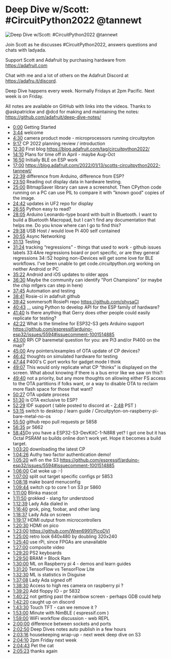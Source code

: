 # Deep Dive w/Scott: #CircuitPython2022  @tannewt

![Deep Dive w/Scott: #CircuitPython2022  @tannewt](https://i.ytimg.com/vi/WQbP3uE5-pE/sddefault.jpg 'Deep Dive w/Scott: #CircuitPython2022  @tannewt')

Join Scott as he discusses #CircuitPython2022, answers questions and chats with ladyada.

Support Scott and Adafruit by purchasing hardware from https://adafruit.com

Chat with me and a lot of others on the Adafruit Discord at https://adafru.it/discord.

Deep Dive happens every week. Normally Fridays at 2pm Pacific. Next week is on Friday.

All notes are available on GitHub with links into the videos. Thanks to @askpatrickw and @dcd for making and maintaining the notes: https://github.com/adafruit/deep-dive-notes/

- [0:00](https://www.youtube.com/watch?v=WQbP3uE5-pE&t=0) Getting Started
- [3:44](https://www.youtube.com/watch?v=WQbP3uE5-pE&t=224) welcome
- [4:30](https://www.youtube.com/watch?v=WQbP3uE5-pE&t=270) camera product mode - microprocessors running circuitpyton
- [9:17](https://www.youtube.com/watch?v=WQbP3uE5-pE&t=557) CP 2022 planning review / introduction
- [12:30](https://www.youtube.com/watch?v=WQbP3uE5-pE&t=750) First blog https://blog.adafruit.com/tag/circuitpython2022/ 
- [14:10](https://www.youtube.com/watch?v=WQbP3uE5-pE&t=850) Plans for time off in April - maybe Aug-Oct
- [16:50](https://www.youtube.com/watch?v=WQbP3uE5-pE&t=1010) Initially BLE on ESP work
- [17:00](https://www.youtube.com/watch?v=WQbP3uE5-pE&t=1020) https://blog.adafruit.com/2022/01/13/scotts-circuitpython2022-tannewt/ 
- [22:39](https://www.youtube.com/watch?v=WQbP3uE5-pE&t=1359)  difference from Arduino, difference from ESP?
- [23:50](https://www.youtube.com/watch?v=WQbP3uE5-pE&t=1430)  Reading out display data in hardware testing.
- [25:00](https://www.youtube.com/watch?v=WQbP3uE5-pE&t=1500) BitmapSaver library can save a screenshot. Then CPython code running on a PC can use PIL to compare it with "known good" copies of the image.
- [24:42](https://www.youtube.com/watch?v=WQbP3uE5-pE&t=1482) updates in UF2 repo for display
- [26:55](https://www.youtube.com/watch?v=WQbP3uE5-pE&t=1615) Python easy to read? 
- [28:05](https://www.youtube.com/watch?v=WQbP3uE5-pE&t=1685)  Arduino Leonardo-type board with built in Bluetooth. I want to build a Bluetooth Macropad, but I can't find any documentation that helps me. Do you know where can I go to find this?
- [29:38](https://www.youtube.com/watch?v=WQbP3uE5-pE&t=1778) USB Host /  would love Pi 400 self contained
- [30:55](https://www.youtube.com/watch?v=WQbP3uE5-pE&t=1855) Async Networking
- [31:13](https://www.youtube.com/watch?v=WQbP3uE5-pE&t=1873) Testing
- [31:24](https://www.youtube.com/watch?v=WQbP3uE5-pE&t=1884) tracking “regressions” - things that used to work - github issues  labels 
33:4Are  regressions board or port specific, or are they general regressions
34::52 hoping non-iDevices will get some love for BLE workflows. I've been unable to get code.circuitpython.org working on neither Android or PC
- [35:22](https://www.youtube.com/watch?v=WQbP3uE5-pE&t=2122) Android and iOS updates to older apps
- [36:30](https://www.youtube.com/watch?v=WQbP3uE5-pE&t=2190) Maybe the community can identify "Port Champions" (or maybe the chip mfgers can step in here)
- [37:45](https://www.youtube.com/watch?v=WQbP3uE5-pE&t=2265) Automation and testing
- [38:41](https://www.youtube.com/watch?v=WQbP3uE5-pE&t=2321) Rosie-ci in adafruit github
- [39:42](https://www.youtube.com/watch?v=WQbP3uE5-pE&t=2382) sommersoft RosiePi repo https://github.com/physaCI
- [40:43](https://www.youtube.com/watch?v=WQbP3uE5-pE&t=2443) ,,, using Python to develop API for the ESP family of hardware?
- [41:40](https://www.youtube.com/watch?v=WQbP3uE5-pE&t=2500) Is there anything that Gerry does other people could easily replicate for testing?
- [42:22](https://www.youtube.com/watch?v=WQbP3uE5-pE&t=2542) What is the timeline for ESP32-S3 gets Arduino support https://github.com/espressif/arduino-esp32/issues/5594#issuecomment-1001514885 
- [43:00](https://www.youtube.com/watch?v=WQbP3uE5-pE&t=2580) RPi CP baremetal question for you: are Pi3 and/or Pi400 on the map?
- [45:00](https://www.youtube.com/watch?v=WQbP3uE5-pE&t=2700) Any pointers/examples of OTA update of CP devices?
- [46:42](https://www.youtube.com/watch?v=WQbP3uE5-pE&t=2802) thoughts on simulated hardware for testing
- [47:44](https://www.youtube.com/watch?v=WQbP3uE5-pE&t=2864) P400's C port works for gadget mode I think
- [49:07](https://www.youtube.com/watch?v=WQbP3uE5-pE&t=2947) This would only replicate what CP “thinks” is displayed on the screen. What about knowing if there is a bus error like we saw on this?: 
- [49:40](https://www.youtube.com/watch?v=WQbP3uE5-pE&t=2980) not a priority, but any more thoughts on allowing either FS access to the OTA partitions if folks want, or a way to disable OTA to reclaim more flash space for those that want?
- [50:27](https://www.youtube.com/watch?v=WQbP3uE5-pE&t=3027) OTA update process 
- [51:30](https://www.youtube.com/watch?v=WQbP3uE5-pE&t=3090) is OTA exclusive to ESP?
- [52:29](https://www.youtube.com/watch?v=WQbP3uE5-pE&t=3149) IDF support ( table posted to discord at - [2:48](https://www.youtube.com/watch?v=WQbP3uE5-pE&t=168) PST )
- [53:15](https://www.youtube.com/watch?v=WQbP3uE5-pE&t=3195) switch to desktop / learn guide / Circuitpyton-on-raspberry-pi-bare-metal-no-os 
- [55:50](https://www.youtube.com/watch?v=WQbP3uE5-pE&t=3350) github repo pull requests pr 5858
- [56:35](https://www.youtube.com/watch?v=WQbP3uE5-pE&t=3395) pr 5662
- [58:45](https://www.youtube.com/watch?v=WQbP3uE5-pE&t=3525) ​Do you have a ESP32-S3-DevKitC-1-N8R8 yet? I got one but it has Octal PSRAM so builds online don't work yet. Hope it becomes a build target.
- [1:03:20](https://www.youtube.com/watch?v=WQbP3uE5-pE&t=3800) downloading the latest CP 
- [1:04:26](https://www.youtube.com/watch?v=WQbP3uE5-pE&t=3866) Authy two factor authentication demo!
- [1:05:20](https://www.youtube.com/watch?v=WQbP3uE5-pE&t=3920) wifi on the S3 https://github.com/espressif/arduino-esp32/issues/5594#issuecomment-1001514885
- [1:06:00](https://www.youtube.com/watch?v=WQbP3uE5-pE&t=3960) Cat woke up :-)
- [1:07:00](https://www.youtube.com/watch?v=WQbP3uE5-pE&t=4020)  split out target specific configs  pr 5853
- [1:08:18](https://www.youtube.com/watch?v=WQbP3uE5-pE&t=4098) make board menuconfig 
- [1:09:44](https://www.youtube.com/watch?v=WQbP3uE5-pE&t=4184) switch cp to core 1 on S3 pr 5860
- [1:11:00](https://www.youtube.com/watch?v=WQbP3uE5-pE&t=4260) Blinka mascot
- [1:11:50](https://www.youtube.com/watch?v=WQbP3uE5-pE&t=4310) grokked - slang for understood
- [1:12:39](https://www.youtube.com/watch?v=WQbP3uE5-pE&t=4359) Lady Ada dialed in
- [1:16:40](https://www.youtube.com/watch?v=WQbP3uE5-pE&t=4600)  grok, ping, foobar, and other lang 
- [1:18:37](https://www.youtube.com/watch?v=WQbP3uE5-pE&t=4717) Lady Ada on screen
- [1:19:17](https://www.youtube.com/watch?v=WQbP3uE5-pE&t=4757) HDMI output from microcontrollers
- [1:20:30](https://www.youtube.com/watch?v=WQbP3uE5-pE&t=4830) HDMI on pico 
- [1:23:00](https://www.youtube.com/watch?v=WQbP3uE5-pE&t=4980) https://github.com/Wren6991/PicoDVI
- [1:25:00](https://www.youtube.com/watch?v=WQbP3uE5-pE&t=5100) retro look  640x480 by doubling 320x240
- [1:25:40](https://www.youtube.com/watch?v=WQbP3uE5-pE&t=5140) use rPi, since FPGAs are unavailable 
- [1:27:00](https://www.youtube.com/watch?v=WQbP3uE5-pE&t=5220) composite video 
- [1:29:20](https://www.youtube.com/watch?v=WQbP3uE5-pE&t=5360) PS2 keyboards
- [1:29:50](https://www.youtube.com/watch?v=WQbP3uE5-pE&t=5390) BRAM = Block Ram
- [1:30:00](https://www.youtube.com/watch?v=WQbP3uE5-pE&t=5400) ML on Raspberry pi 4 - demos and learn guides
- [1:31:20](https://www.youtube.com/watch?v=WQbP3uE5-pE&t=5480) TensorFlow vs TensorFlow Lite
- [1:32:30](https://www.youtube.com/watch?v=WQbP3uE5-pE&t=5550) ML is statistics in Disguise 
- [1:37:08](https://www.youtube.com/watch?v=WQbP3uE5-pE&t=5828) Lady Ada signed off
- [1:38:30](https://www.youtube.com/watch?v=WQbP3uE5-pE&t=5910) Access to high res camera on raspberry pi ?
- [1:39:20](https://www.youtube.com/watch?v=WQbP3uE5-pE&t=5960) Add floppy IO - pr 5832
- [1:40:22](https://www.youtube.com/watch?v=WQbP3uE5-pE&t=6022) not getting past the rainbow screen - perhaps GDB could help
- [1:42:20](https://www.youtube.com/watch?v=WQbP3uE5-pE&t=6140) caught up on discord 
- [1:43:30](https://www.youtube.com/watch?v=WQbP3uE5-pE&t=6210) Touch TFT - can we remove it ?
- [1:53:00](https://www.youtube.com/watch?v=WQbP3uE5-pE&t=6780) Minute with NimBLE  ( espressif.com )
- [1:59:00](https://www.youtube.com/watch?v=WQbP3uE5-pE&t=7140) WiFi workflow discussion - web REPL
- [2:00:00](https://www.youtube.com/watch?v=WQbP3uE5-pE&t=7200) difference between sockets and ports
- [2:02:50](https://www.youtube.com/watch?v=WQbP3uE5-pE&t=7370) Deep Dives notes auto publish in a few hours
- [2:03:16](https://www.youtube.com/watch?v=WQbP3uE5-pE&t=7396) housekeeping wrap-up - next week deep dive on S3
- [2:04:10](https://www.youtube.com/watch?v=WQbP3uE5-pE&t=7450) 2pm Friday next week
- [2:04:43](https://www.youtube.com/watch?v=WQbP3uE5-pE&t=7483) Pet the cat
- [2:05:23](https://www.youtube.com/watch?v=WQbP3uE5-pE&t=7523) thanks again